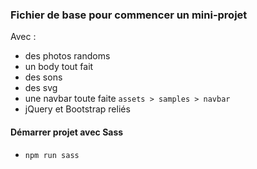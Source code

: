 ### Fichier de base pour commencer un mini-projet 

Avec : 
* des photos randoms
* un body tout fait
* des sons
* des svg
* une navbar toute faite `assets > samples > navbar`
* jQuery et Bootstrap reliés

#### Démarrer projet avec Sass 
* `npm run sass`
